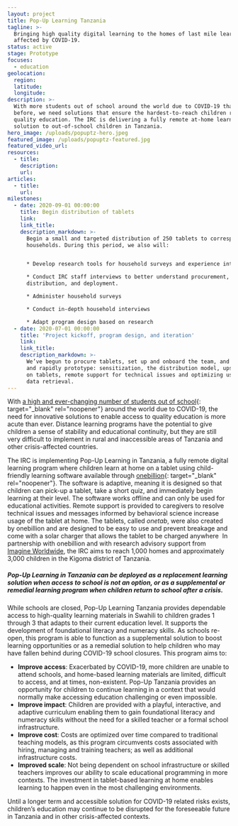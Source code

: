 ```yaml
---
layout: project
title: Pop-Up Learning Tanzania
tagline: >-
  Bringing high quality digital learning to the homes of last mile learners
  affected by COVID-19.
status: active
stage: Prototype
focuses:
  - education
geolocation:
  region:
  latitude:
  longitude:
description: >-
  With more students out of school around the world due to COVID-19 than ever
  before, we need solutions that ensure the hardest-to-reach children receive
  quality education. The IRC is delivering a fully remote at-home learning
  solution to out-of-school children in Tanzania.
hero_image: /uploads/popuptz-hero.jpeg
featured_image: /uploads/popuptz-featured.jpg
featured_video_url:
resources:
  - title:
    description:
    url:
articles:
  - title:
    url:
milestones:
  - date: 2020-09-01 00:00:00
    title: Begin distribution of tablets
    link:
    link_title:
    description_markdown: >-
      Begin a small and targeted distribution of 250 tablets to corresponding
      households. During this period, we also will:


      * Develop research tools for household surveys and experience interviews

      * Conduct IRC staff interviews to better understand procurement,
      distribution, and deployment.

      * Administer household surveys

      * Conduct in-depth household interviews

      * Adapt program design based on research
  - date: 2020-07-01 00:00:00
    title: 'Project kickoff, program design, and iteration'
    link:
    link_title:
    description_markdown: >-
      We’ve begun to procure tablets, set up and onboard the team, and design
      and rapidly prototype: sensitization, the distribution model, upskilling
      on tablets, remote support for technical issues and optimizing usage, and
      data retrieval.
---
```


With [a high and ever-changing number of students out of school](https://en.unesco.org/covid19/educationresponse){: target="_blank" rel="noopener"} around the world due to COVID-19, the need for innovative solutions to enable access to quality education is more acute than ever. Distance learning programs have the potential to give children a sense of stability and educational continuity, but they are still very difficult to implement in rural and inaccessible areas of Tanzania and other crisis-affected countries.

The IRC is implementing Pop-Up Learning in Tanzania, a fully remote digital learning program where children learn at home on a tablet using child-friendly learning software available through [onebillion](https://onebillion.org/){: target="_blank" rel="noopener"}. The software is adaptive, meaning it is designed so that children can pick-up a tablet, take a short quiz, and immediately begin learning at their level. The software works offline and can only be used for educational activities. Remote support is provided to caregivers to resolve technical issues and messages informed by behavioral science increase usage of the tablet at home. The tablets, called *onetab*, were also created by onebillion and are designed to be easy to use and prevent breakage and come with a solar charger that allows the tablet to be charged anywhere&nbsp; In partnership with onebillion and with research advisory support from [Imagine Worldwide](https://www.imagineworldwide.org/), the IRC aims to reach 1,000 homes and approximately 3,000 children in the Kigoma district of Tanzania.

##### **Pop-Up Learning in Tanzania can be deployed as a replacement learning solution when access to school is not an option, or as a supplemental or remedial learning program when children return to school after a crisis.**

While schools are closed, Pop-Up Learning Tanzania provides dependable access to high-quality learning materials in Swahili to children grades 1 through 3 that adapts to their current education level. It supports the development of foundational literacy and numeracy skills. As schools re-open, this program is able to function as a supplemental solution to boost learning opportunities or as a remedial solution to help children who may have fallen behind during COVID-19 school closures. This program aims to:

* **Improve access**\: Exacerbated by COVID-19, more children are unable to attend schools, and home-based learning materials are limited, difficult to access, and at times, non-existent. Pop-Up Tanzania provides an opportunity for children to continue learning in a context that would normally make accessing education challenging or even impossible.&nbsp;
* **Improve impact**\: Children are provided with a playful, interactive, and adaptive curriculum enabling them to gain foundational literacy and numeracy skills without the need for a skilled teacher or a formal school infrastructure.&nbsp;
* **Improve cost**\: Costs are optimized over time compared to traditional teaching models, as this program circumvents costs associated with hiring, managing and training teachers; as well as additional infrastructure costs.&nbsp;
* **Improved scale**\: Not being dependent on school infrastructure or skilled teachers improves our ability to scale educational programming in more contexts. The investment in tablet-based learning at home enables learning to happen even in the most challenging environments.&nbsp;

Until a longer term and accessible solution for COVID-19 related risks exists, children’s education may continue to be disrupted for the foreseeable future in Tanzania and in other crisis-affected contexts.